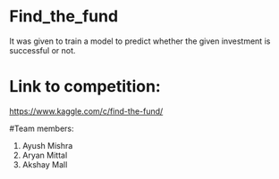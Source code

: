 # Find_the_fund
It was given to train a model to predict whether the given investment is successful or not. 

# Link to competition:
https://www.kaggle.com/c/find-the-fund/

#Team members:
1. Ayush Mishra
2. Aryan Mittal
3. Akshay Mall 
